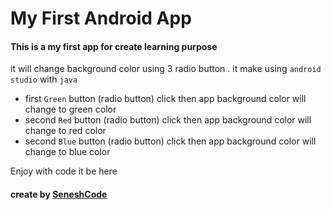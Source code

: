 # My First Android App 
#### This is a my first app for create learning purpose
it will change background color using 3 radio button . it make using `android studio` with `java`

- first `Green` button (radio button) click then app background color will change to green color
- second `Red` button (radio button) click then app background color will change to red color
- second `Blue` button (radio button) click then app background color will change to blue color

Enjoy with code it be here  

#### create by [SeneshCode]([https://seneshpawan.epizy.com](https://github.com/SeneshCode))
